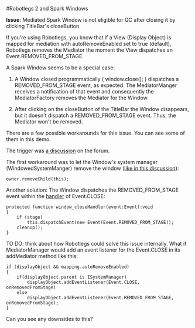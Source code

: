 
#Robotlegs 2 and Spark Windows

**Issue**: Mediated Spark Window is not eligible for GC after closing it by clicking TitleBar's closeButton

If you're using Robotlegs, you know that if a View (Display Object) is mapped for mediation with autoRemoveEnabled set to true (default), Robotlegs removes the Mediator the moment the View dispatches an Event.REMOVED_FROM_STAGE. 

A Spark Window seems to be a special case:

1. A Window closed programmatically ( window.close(); ) dispatches a REMOVED_FROM_STAGE event, as expected. The MediatorManger receives a notification of that event and consequently the MediatorFactory removes the Mediator for the Window. 

2. After clicking on the closeButton of the TitleBar the Window disappears, but it doesn't dispatch a REMOVED_FROM_STAGE event. 
Thus, the Mediator won't be removed. 

There are a few possible workarounds for this issue.  You can see some of them in this demo. 

The trigger was [a discussion](http://knowledge.robotlegs.org/discussions/robotlegs-2/12956-spark-window-opening-and-closing) on the forum.

The first workaround was to let the Window's system manager (WindowedSystemManger) remove the window ([like in this discussion](http://knowledge.robotlegs.org/discussions/robotlegs-2/3073-multiple-windows#comment_27350682)):

    owner.removeChild(this);

Another solution: The Window dispatches the REMOVED_FROM_STAGE event within the [handler](https://github.com/Ondina/robotlegs-bender-open-close-window/blob/master/src/yourdomain/modules/sameContextWindow/views/components/SameContextWindow_A.mxml#L18) of Event.CLOSE:

	protected function window_closeHandler(event:Event):void
	{
		if (stage)
			this.dispatchEvent(new Event(Event.REMOVED_FROM_STAGE));
		cleanUp();
	}

TO DO: think about how Robotlegs could solve this issue internally.
What if MediatorManager would add an event listener for the Event.CLOSE in its addMediator method like this:

    if (displayObject && mapping.autoRemoveEnabled)
    {
    	if(displayObject.parent is ISystemManager)
    		displayObject.addEventListener(Event.CLOSE, onRemovedFromStage)
    	else
    		displayObject.addEventListener(Event.REMOVED_FROM_STAGE, onRemovedFromStage);
    }	

Can you see any downsides to this?
